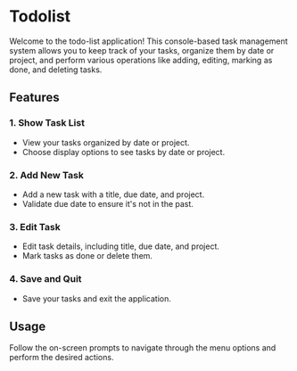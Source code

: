 # Todolist



Welcome to the todo-list application! This console-based task management system allows you to keep track of your tasks, 
organize them by date or project, and perform various operations like adding, editing, marking as done, and deleting tasks.



## Features

### 1. Show Task List
- View your tasks organized by date or project.
- Choose display options to see tasks by date or project.

### 2. Add New Task
- Add a new task with a title, due date, and project.
- Validate due date to ensure it's not in the past.

### 3. Edit Task
- Edit task details, including title, due date, and project.
- Mark tasks as done or delete them.

### 4. Save and Quit
- Save your tasks and exit the application.

## Usage

Follow the on-screen prompts to navigate through the menu options and perform the desired actions.


